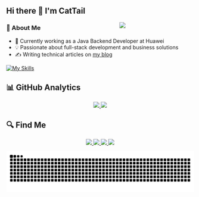 ## Hi there 👋 I'm CatTail

<img src="https://media.tenor.com/images/df8c44a1d20ab367fdcb21880985fd33/tenor.gif" align="right" width="200"/>

### 🎯 About Me
- 🏢 Currently working as a Java Backend Developer at Huawei
- 💡 Passionate about full-stack development and business solutions
- ✍️ Writing technical articles on [my blog](https://cattailzz.github.io/)

[![My Skills](https://skillicons.dev/icons?i=java,spring,go,redis,mysql,react,vue,ts,nestjs)](https://skillicons.dev)


## 📊 GitHub Analytics

<p align="center">
    <a href="https://github.com/CatTailzz">
        <img height="160em" src="https://github-readme-stats.vercel.app/api?username=CatTailzz&count_private=true&theme=algolia&show_icons=true&include_all_commits=true&card_width=400"/>
        <img height="160em" src="https://github-readme-stats.vercel.app/api/top-langs/?username=CatTailzz&layout=compact&theme=algolia"/>
    </a>
</p>

## 🔍 Find Me
<p align="center">
    <span>
        <a href="https://github.com/CatTailzz">
            <img src="https://img.shields.io/badge/GitHub-CatTailzz-black?style=for-the-badge&logo=github">
        </a>
    </span>
    <span>
        <a href="https://leetcode-cn.com/u/cattailjj/">
            <img src="https://img.shields.io/badge/dynamic/json?style=for-the-badge&labelColor=black&color=%23ffa116&label=Rating&query=ratingQuantile&url=https%3A%2F%2Fleetcode-badge.vercel.app%2Fapi%2Fusers%2Fcattailjj%2Fcn%2F&logo=leetcode&logoColor=yellow">
        </a>
    </span>
    <span>
        <a href="https://x.com/cattailjj">
            <img src="https://img.shields.io/badge/Twitter-@cattailjj-blue?style=for-the-badge&logo=twitter">
        </a>
    </span>
    <span>
        <a href="https://cattailzz.github.io/">
            <img src="https://img.shields.io/badge/Blog-cattail-brightgreen?style=for-the-badge">
        </a>
    </span>
</p>

<picture>
  <source media="(prefers-color-scheme: dark)" srcset="https://raw.githubusercontent.com/CatTailzz/CatTailzz/output/github-contribution-grid-snake-dark.svg">
  <source media="(prefers-color-scheme: light)" srcset="https://raw.githubusercontent.com/CatTailzz/CatTailzz/output/github-contribution-grid-snake.svg">
  <img alt="github contribution grid snake animation" src="https://raw.githubusercontent.com/CatTailzz/CatTailzz/output/github-contribution-grid-snake.svg">
</picture>
